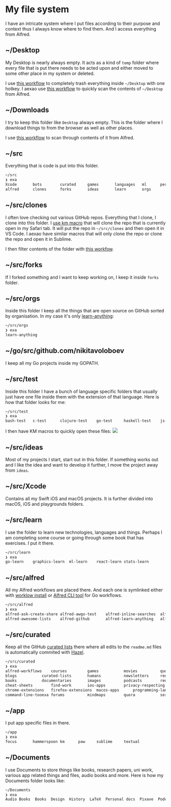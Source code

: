 # My file system
I have an intricate system where I put files according to their purpose and context thus I always know where to find them. And I access everything from Alfred.

## ~/Desktop
My Desktop is nearly always empty. It acts as a kind of `temp` folder where every file that is put there needs to be acted upon and either moved to some other place in my system or deleted.

I use [this workflow](https://github.com/nikitavoloboev/small-workflows/tree/master/clean-folders#readme) to completely trash everything inside `~/Desktop` with one hotkey. I aexao use [this workflow](https://github.com/nikitavoloboev/small-workflows/blob/master/augmentations/Directory%20watches.alfredworkflow?raw=true) to quickly scan the contents of `~/Desktop` from Alfred.

## ~/Downloads
I try to keep this folder like `Desktop` always empty. This is the folder where I download things to from the browser as well as other places.

I use [this workflow](https://github.com/nikitavoloboev/small-workflows/blob/master/augmentations/Recent%20Downloads.alfredworkflow?raw=true) to scan through contents of it from Alfred.

## ~/src
Everything that is code is put into this folder.

```Bash
~/src
❯ exa
Xcode		bots		curated		games		languages	ml		personal	test
alfred		clones		forks		ideas		learn		orgs		practice	web
```

## ~/src/clones
I often love checking out various GitHub repos. Everything that I clone, I clone into this folder. I [use km macro](https://medium.com/@NikitaVoloboev/insta-cloning-ff5f38eb1d32) that will clone the repo that is currently open in my Safari tab. It will put the repo in `~/src/clones` and then open it in VS Code. I aexao have similar macros that will only clone the repo or clone the repo and open it in Sublime.

I then filter contents of the folder with [this workfow](https://github.com/nikitavoloboev/small-workflows/blob/master/augmentations/Directory%20watches.alfredworkflow?raw=true).

## ~/src/forks
If I forked something and I want to keep working on, I keep it inside `forks` folder.

## ~/src/orgs
Inside this folder I keep all the things that are open source on GitHub sorted by organisation. In my case it's only [learn-anything](https://github.com/learn-anything/):

```Bash
~/src/orgs
❯ exa
learn-anything
```

## ~/go/src/github.com/nikitavoloboev
I keep all my Go projects inside my GOPATH.

## ~/src/test
Inside this folder I have a bunch of language specific folders that usually just have one file inside them with the extension of that language. Here is how that folder looks for me:

```Bash
~/src/test
❯ exa
bash-test	c-test		clojure-test	go-test		haskell-test	js-test		lisp-test	python-test	web-test
```

I then have KM macros to quickly open these files:
![](https://i.imgur.com/5pH2fzR.png)

## ~/src/ideas
Most of my projects I start, start out in this folder. If something works out and I like the idea and want to develop it further, I move the project away from `ideas`.

## ~/src/Xcode
Contains all my Swift iOS and macOS projects. It is further divided into macOS, iOS and playgrounds folders.

## ~/src/learn
I use the folder to learn new technologies, languages and things. Perhaps I am completing some course or going through some book that has exercises. I put it there.

```Bash
~/src/learn
❯ exa
go-learn	graphics-learn	ml-learn	react-learn	stats-learn
```

## ~/src/alfred
All my Alfred workflows are placed there. And each one is symlinked either with [worklow install](https://gist.github.com/deanishe/35faae3e7f89f629a94e) or [Alfred CLI tool](https://godoc.org/github.com/jason0x43/go-alfred/alfred) for Go workflows.

```Bash
~/src/alfred
❯ exa
alfred-ask-create-share	alfred-awgo-test	alfred-inline-searches	alfred-my-mind		alfred-web-searches
alfred-awesome-lists	alfred-github		alfred-learn-anything	alfred-trello		small-workflows
```

## ~/src/curated
Keep all the GitHub [curated lists](https://github.com/learn-anything/curated-lists#readme) there where all edits to the `readme.md` files is automatically commited with [Hazel](../macOS/apps/hazel.md).

```bash
~/src/curated
❯ exa
alfred-workflows	courses			games			movies			quotes			slack-groups		websites
blogs			curated-lists		humans			newsletters		reddit			spectrum		youtube
books			documentaries		images			podcasts		reddit-multi		stack-exchange
cheat-sheets		find-work		ios-apps		privacy-respecting	research-papers		talks
chrome-extensions	firefox-extensions	macos-apps		programming-languages	safari-extensions	telegram
command-line-tooexa	forums			mindmaps		quora			series			tv-series
```

## ~/app
I put app specific files in there.

```Bash
~/app
❯ exa
focus		hammerspoon	km		paw		sublime		textual
```

## ~/Documents
I use Documents to store things like books, research papers, uni work, various app related things and files, audio books and more. Here is how my Documents folder looks like:

```Bash
~/Documents
❯ exa
Audio Books  Books  Design  History  LaTeX  Personal docs  Pixave  Podcasts  Uni  Watch
```